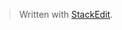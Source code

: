


> Written with [StackEdit](https://stackedit.io/).
<!--stackedit_data:
eyJoaXN0b3J5IjpbOTU5NzkxMTk3XX0=
-->
